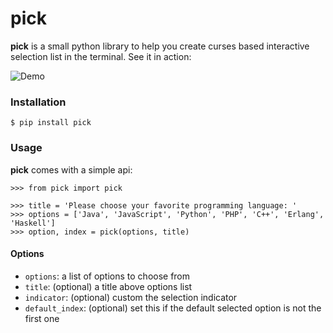 pick
====

**pick** is a small python library to help you create curses based interactive selection
list in the terminal. See it in action:

![Demo](example/basic.gif?raw=true)


### Installation

    $ pip install pick

### Usage

**pick** comes with a simple api:

    >>> from pick import pick

    >>> title = 'Please choose your favorite programming language: '
    >>> options = ['Java', 'JavaScript', 'Python', 'PHP', 'C++', 'Erlang', 'Haskell']
    >>> option, index = pick(options, title)

#### Options

* `options`: a list of options to choose from
* `title`: (optional) a title above options list
* `indicator`: (optional) custom the selection indicator
* `default_index`: (optional) set this if the default selected option is not the first one
